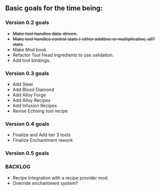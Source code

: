## Basic goals for the time being:

### Version 0.2 goals
* ~~Make tool handles data-driven.~~
* ~~Make tool handles control stats ( either additive or multiplicative, all? stats~~
* Make Mod book.
* Refactor Tool Head Ingredients to use validation.
* Add tool bindings.

### Version 0.3 goals
* Add Steel
* Add Blood Diamond
* Add Alloy Forge
* Add Alloy Recipes
* Add Infusion Recipes
* Revise Echoing tool recipe

### Version 0.4 goals
* Finalize and Add tier 3 tools
* Finalize Enchantment rework

### Version 0.5 goals


### BACKLOG
* Recipe Integration with a recipe provider mod.
* Override enchantment system?
